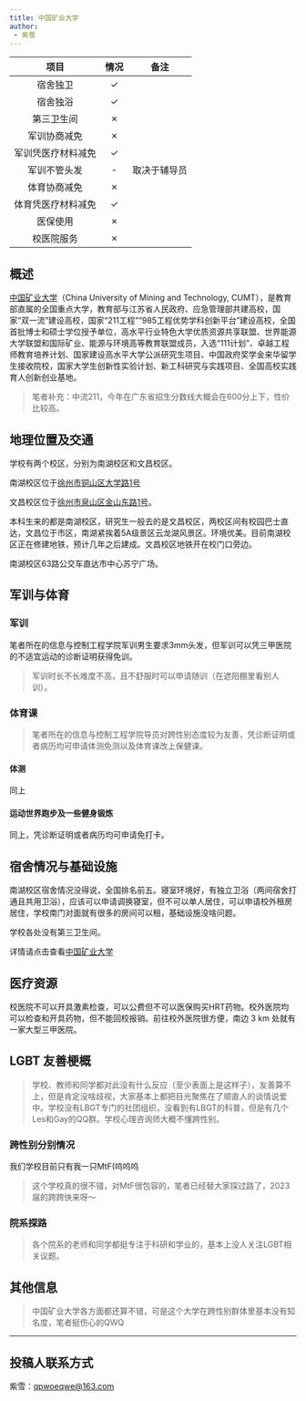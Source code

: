 ```yaml
---
title: 中国矿业大学
author: 
 - 紫雪
---
```



|        项目        | 情况 |     备注     |
| :----------------: | :--: | :----------: |
|      宿舍独卫      |  ✓   |    |
|      宿舍独浴      |  ✓   ||
|     第三卫生间     |  ✗  ||
|    军训协商减免    |  ✗  ||
| 军训凭医疗材料减免 |  ✓  ||
|    军训不管头发    |  -   | 取决于辅导员 |
|    体育协商减免    |  ✗  ||
| 体育凭医疗材料减免 |  ✓  ||
|      医保使用      |  ✗  ||
|     校医院服务     |  ✗   ||

## 概述

[中国矿业大学](https://www.cumt.edu.cn/)（China University of Mining and Technology, CUMT），是教育部直属的全国重点大学，教育部与江苏省人民政府、应急管理部共建高校，国家“双一流”建设高校，国家“211工程”“985工程优势学科创新平台”建设高校，全国首批博士和硕士学位授予单位，高水平行业特色大学优质资源共享联盟、世界能源大学联盟和国际矿业、能源与环境高等教育联盟成员，入选“111计划”、卓越工程师教育培养计划、国家建设高水平大学公派研究生项目、中国政府奖学金来华留学生接收院校，国家大学生创新性实验计划、新工科研究与实践项目、全国高校实践育人创新创业基地。

> 笔者补充：中流211，今年在广东省招生分数线大概会在600分上下，性价比较高。

## 地理位置及交通

学校有两个校区，分别为南湖校区和文昌校区。

南湖校区位于[徐州市铜山区大学路1号](https://amap.com/place/B020402BCG)

文昌校区位于[徐州市泉山区金山东路1号](https://amap.com/place/B020400CEX)。

本科生来的都是南湖校区，研究生一般去的是文昌校区，两校区间有校园巴士直达，文昌位于市区，南湖紧挨着5A级景区云龙湖风景区。环境优美。目前南湖校区正在修建地铁，预计几年之后建成。文昌校区地铁开在校门口旁边。

南湖校区63路公交车直达市中心苏宁广场。

## 军训与体育

### 军训

笔者所在的信息与控制工程学院军训男生要求3mm头发，但军训可以凭三甲医院的不适宜运动的诊断证明获得免训。

> 军训时长不长难度不高，且不舒服时可以申请随训（在遮阳棚里看别人训）。

### 体育课

> 笔者所在的信息与控制工程学院导员对跨性别态度较为友善，凭诊断证明或者病历均可申请体测免测以及体育课改上保健课。

#### 体测

同上

#### 运动世界跑步及一些健身锻炼

同上，凭诊断证明或者病历均可申请免打卡。

## 宿舍情况与基础设施

南湖校区宿舍情况没得说，全国排名前五。寝室环境好，有独立卫浴（两间宿舍打通且共用卫浴），应该可以申请调换寝室，但不可以单人居住，可以申请校外租房居住，学校南门对面就有很多的房间可以租，基础设施没啥问题。

学校各处没有第三卫生间。

详情请点击查看[中国矿业大学](https://colleges.chat/universities/zhong-guo-kuang-ye-da-xue/)

## 医疗资源

校医院不可以开具激素检查，可以公费但不可以医保购买HRT药物。校外医院均可以检查和开具药物，但不能回校报销。前往校外医院很方便，南边 3 km 处就有一家大型三甲医院。

## LGBT 友善梗概

> 学校、教师和同学都对此没有什么反应（至少表面上是这样子），友善算不上，但是肯定没啥歧视，大家基本上都把目光聚焦在了顺直人的谈情说爱中。学校没有LBGT专门的社团组织，没看到有LBGT的科普，但是有几个Les和Gay的QQ群。学校心理咨询师大概不懂跨性别。

### 跨性别分别情况

我们学校目前只有我一只MtF(呜呜呜

> 这个学校真的很不错，对MtF很包容的，笔者已经替大家探过路了，2023届的跨跨快来呀～

### 院系探路

> 各个院系的老师和同学都挺专注于科研和学业的，基本上没人关注LGBT相关议题。

## 其他信息

> 中国矿业大学各方面都还算不错，可是这个大学在跨性别群体里基本没有知名度，笔者挺伤心的QWQ

-----------

## 投稿人联系方式

紫雪：<qpwoeqwe@163.com>
